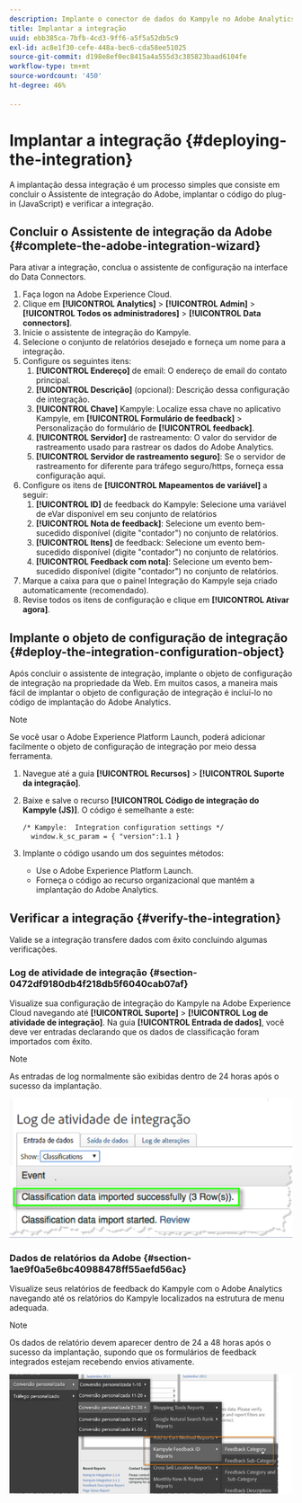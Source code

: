 ```yaml
---
description: Implante o conector de dados do Kampyle no Adobe Analytics.
title: Implantar a integração
uuid: ebb385ca-7bfb-4cd3-9ff6-a5f5a52db5c9
exl-id: ac8e1f30-cefe-448a-bec6-cda58ee51025
source-git-commit: d198e8ef0ec8415a4a555d3c385823baad6104fe
workflow-type: tm+mt
source-wordcount: '450'
ht-degree: 46%

---
```


# Implantar a integração {#deploying-the-integration}

A implantação dessa integração é um processo simples que consiste em concluir o Assistente de integração do Adobe, implantar o código do plug-in (JavaScript) e verificar a integração.

## Concluir o Assistente de integração da Adobe {#complete-the-adobe-integration-wizard}

Para ativar a integração, conclua o assistente de configuração na interface do Data Connectors.

1. Faça logon na Adobe Experience Cloud.
1. Clique em **[!UICONTROL Analytics]** > **[!UICONTROL Admin]** > **[!UICONTROL Todos os administradores]** > **[!UICONTROL Data connectors]**.
1. Inicie o assistente de integração do Kampyle.
1. Selecione o conjunto de relatórios desejado e forneça um nome para a integração.
1. Configure os seguintes itens:
   1. **[!UICONTROL Endereço]** de email: O endereço de email do contato principal.
   1. **[!UICONTROL Descrição]**  (opcional): Descrição dessa configuração de integração.
   1. **[!UICONTROL Chave]** Kampyle: Localize essa chave no aplicativo Kampyle, em  **[!UICONTROL Formulário de feedback]**  > Personalização do formulário de  **[!UICONTROL feedback]**.
   1. **[!UICONTROL Servidor]** de rastreamento: O valor do servidor de rastreamento usado para rastrear os dados do Adobe Analytics.
   1. **[!UICONTROL Servidor de rastreamento seguro]**: Se o servidor de rastreamento for diferente para tráfego seguro/https, forneça essa configuração aqui.
1. Configure os itens de **[!UICONTROL Mapeamentos de variável]** a seguir:
   1. **[!UICONTROL ID]** de feedback do Kampyle: Selecione uma variável de eVar disponível em seu conjunto de relatórios
   1. **[!UICONTROL Nota de feedback]**: Selecione um evento bem-sucedido disponível (digite &quot;contador&quot;) no conjunto de relatórios.
   1. **[!UICONTROL Itens]** de feedback: Selecione um evento bem-sucedido disponível (digite &quot;contador&quot;) no conjunto de relatórios.
   1. **[!UICONTROL Feedback com nota]**: Selecione um evento bem-sucedido disponível (digite &quot;contador&quot;) no conjunto de relatórios.
1. Marque a caixa para que o painel Integração do Kampyle seja criado automaticamente (recomendado).
1. Revise todos os itens de configuração e clique em **[!UICONTROL Ativar agora]**.

## Implante o objeto de configuração de integração {#deploy-the-integration-configuration-object}

Após concluir o assistente de integração, implante o objeto de configuração de integração na propriedade da Web. Em muitos casos, a maneira mais fácil de implantar o objeto de configuração de integração é incluí-lo no código de implantação do Adobe Analytics.

>[!NOTE]
>
>Se você usar o Adobe Experience Platform Launch, poderá adicionar facilmente o objeto de configuração de integração por meio dessa ferramenta.

1. Navegue até a guia **[!UICONTROL Recursos]** > **[!UICONTROL Suporte da integração]**.
1. Baixe e salve o recurso **[!UICONTROL Código de integração do Kampyle (JS)]**. O código é semelhante a este:

   ```
   /* Kampyle:  Integration configuration settings */
     window.k_sc_param = { "version":1.1 }
   ```

1. Implante o código usando um dos seguintes métodos:

   * Use o Adobe Experience Platform Launch.
   * Forneça o código ao recurso organizacional que mantém a implantação do Adobe Analytics.

## Verificar a integração {#verify-the-integration}

Valide se a integração transfere dados com êxito concluindo algumas verificações.

### Log de atividade de integração {#section-0472df9180db4f218db5f6040cab07af}

Visualize sua configuração de integração do Kampyle na Adobe Experience Cloud navegando até **[!UICONTROL Suporte]** > **[!UICONTROL Log de atividade de integração]**. Na guia **[!UICONTROL Entrada de dados]**, você deve ver entradas declarando que os dados de classificação foram importados com êxito.

>[!NOTE]
>
>As entradas de log normalmente são exibidas dentro de 24 horas após o sucesso da implantação.

![Log de atividades de integração](assets/integration_activity_log.png)

### Dados de relatórios da Adobe {#section-1ae9f0a5e6bc40988478ff55aefd56ac}

Visualize seus relatórios de feedback do Kampyle com o Adobe Analytics navegando até os relatórios do Kampyle localizados na estrutura de menu adequada.

>[!NOTE]
>
>Os dados de relatório devem aparecer dentro de 24 a 48 horas após o sucesso da implantação, supondo que os formulários de feedback integrados estejam recebendo envios ativamente.

![Dados de relatório de Adobe](assets/adobe_reporting_data.png)
